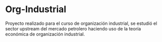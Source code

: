 # Org-Industrial
 
Proyecto realizado para el curso de organización industrial, se estudió el sector upstream del mercado petrolero haciendo uso de la teoría económica de organización industrial. 
